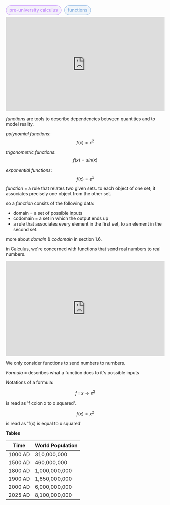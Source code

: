 <span style="font-weight: 500; background-color:rgba(155, 126, 222, 0.1); color: #c084fc; margin-right: 5px; padding: 5px 10px 7px; border: 1px solid #c084fc; border-radius: 1rem;">pre-university calculus</span> <span style="font-weight: 500; background-color:rgba(126, 171, 222, 0.1); color: #7eabde; padding: 5px 10px 7px; border: 1px solid #7eabde; border-radius: 1rem;">functions</span>    

<iframe width="100%" height="300" src="https://www.youtube.com/embed/UvpH5Uj7BuE?si=WjKBYlQln08lJPr7" title="YouTube video player" frameborder="0" allow="accelerometer; autoplay; clipboard-write; encrypted-media; gyroscope; picture-in-picture; web-share" referrerpolicy="strict-origin-when-cross-origin" allowfullscreen></iframe>

_functions_ are tools to describe dependencies between quantities and to model reality.
  
_polynomial functions_:
$$f(x) = x^2$$
  
_trigonometric functions_:
$$f(x) = sin(x)$$
  
_exponential functions_:
$$f(x) = e^x$$
  
_function_ = a rule that relates two given sets. to each object of one set; it associates precisely one object from the other set.
  
so a _function_ consits of the following data:

<ul class="pl-4 list-disc">
    <li>domain = a set of possible inputs</li>
    <li>codomain = a set in which the output ends up</li>
    <li>a rule that associates every element in the first set, to an element in the second set.</li>
</ul>

more about _domain_ & _codomain_ in section 1.6.
  
in Calculus, we're concerned with functions that send real numbers to real numbers.
 
<iframe width="100%" height="300" src="https://www.youtube.com/embed/isqc36BSKWo?si=K_PHZjYYaDP-nceH" title="YouTube video player" frameborder="0" allow="accelerometer; autoplay; clipboard-write; encrypted-media; gyroscope; picture-in-picture; web-share" referrerpolicy="strict-origin-when-cross-origin" allowfullscreen></iframe>
 
We only consider functions to send numbers to numbers.
  
_Formula_ = describes what a function does to it's possible inputs
  
Notations of a formula:

$$ f : x → x^2 $$

is read as 'f colon x to x squared'.

$$ f(x) = x^2 $$

is read as 'f(x) is equal to x squared'

__Tables__
  
<table>
    <thead>
        <tr>
            <th>Time</th>
            <th>World Population</th>
        </tr>
    </thead>
    <tbody>
        <tr>
            <td>1000 AD</td>
            <td>310,000,000</td>
        </tr>
        <tr>
            <td>1500 AD</td>
            <td>460,000,000</td>
        </tr>
        <tr>
            <td>1800 AD</td>
            <td>1,000,000,000</td>
        </tr>
        <tr>
            <td>1900 AD</td>
            <td>1,650,000,000</td>
        </tr>
        <tr>
            <td>2000 AD</td>
            <td>6,000,000,000</td>
        </tr>
        <tr>
            <td>2025 AD</td>
            <td>8,100,000,000</td>
        </tr>
    </tbody>
</table>

